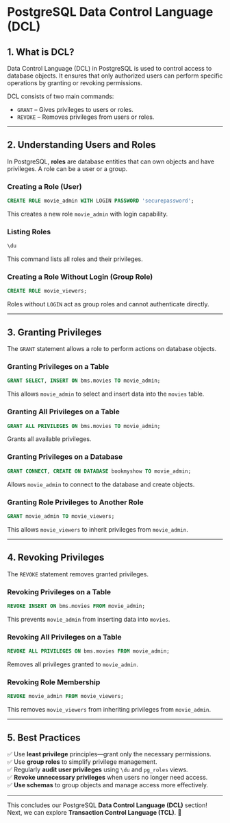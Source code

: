 # PostgreSQL Data Control Language (DCL)

## 1. What is DCL?
Data Control Language (DCL) in PostgreSQL is used to control access to database objects. It ensures that only authorized users can perform specific operations by granting or revoking permissions.

DCL consists of two main commands:
- `GRANT` – Gives privileges to users or roles.
- `REVOKE` – Removes privileges from users or roles.

---

## 2. Understanding Users and Roles
In PostgreSQL, **roles** are database entities that can own objects and have privileges. A role can be a user or a group.

### **Creating a Role (User)**
```sql
CREATE ROLE movie_admin WITH LOGIN PASSWORD 'securepassword';
```
This creates a new role `movie_admin` with login capability.

### **Listing Roles**
```sql
\du
```
This command lists all roles and their privileges.

### **Creating a Role Without Login (Group Role)**
```sql
CREATE ROLE movie_viewers;
```
Roles without `LOGIN` act as group roles and cannot authenticate directly.

---

## 3. Granting Privileges
The `GRANT` statement allows a role to perform actions on database objects.

### **Granting Privileges on a Table**
```sql
GRANT SELECT, INSERT ON bms.movies TO movie_admin;
```
This allows `movie_admin` to select and insert data into the `movies` table.

### **Granting All Privileges on a Table**
```sql
GRANT ALL PRIVILEGES ON bms.movies TO movie_admin;
```
Grants all available privileges.

### **Granting Privileges on a Database**
```sql
GRANT CONNECT, CREATE ON DATABASE bookmyshow TO movie_admin;
```
Allows `movie_admin` to connect to the database and create objects.

### **Granting Role Privileges to Another Role**
```sql
GRANT movie_admin TO movie_viewers;
```
This allows `movie_viewers` to inherit privileges from `movie_admin`.

---

## 4. Revoking Privileges
The `REVOKE` statement removes granted privileges.

### **Revoking Privileges on a Table**
```sql
REVOKE INSERT ON bms.movies FROM movie_admin;
```
This prevents `movie_admin` from inserting data into `movies`.

### **Revoking All Privileges on a Table**
```sql
REVOKE ALL PRIVILEGES ON bms.movies FROM movie_admin;
```
Removes all privileges granted to `movie_admin`.

### **Revoking Role Membership**
```sql
REVOKE movie_admin FROM movie_viewers;
```
This removes `movie_viewers` from inheriting privileges from `movie_admin`.

---

## 5. Best Practices
✅ Use **least privilege** principles—grant only the necessary permissions.  
✅ Use **group roles** to simplify privilege management.  
✅ Regularly **audit user privileges** using `\du` and `pg_roles` views.  
✅ **Revoke unnecessary privileges** when users no longer need access.  
✅ **Use schemas** to group objects and manage access more effectively.

---

This concludes our PostgreSQL **Data Control Language (DCL)** section! Next, we can explore **Transaction Control Language (TCL)**. 🚀

